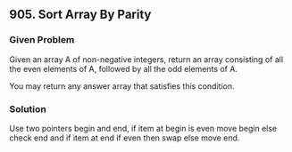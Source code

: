 ## 905. Sort Array By Parity

### Given Problem
Given an array A of non-negative integers, return an array consisting of all the even elements of A, followed by all the odd elements of A.

You may return any answer array that satisfies this condition.

### Solution
Use two pointers begin and end, if item at begin is even move begin else check end and if item at end if even then swap else move end.
